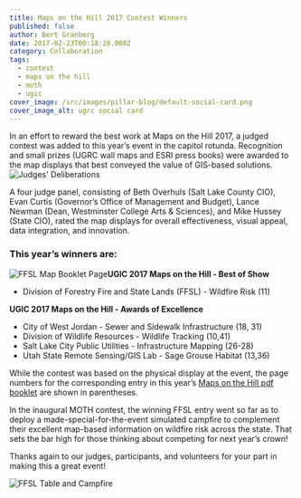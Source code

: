 ```yaml
---
title: Maps on the Hill 2017 Contest Winners
published: false
author: Bert Granberg
date: 2017-02-23T00:18:28.000Z
category: Collaboration
tags:
  - contest
  - maps on the hill
  - moth
  - ugic
cover_image: /src/images/pillar-blog/default-social-card.png
cover_image_alt: ugrc social card
---
```


In an effort to reward the best work at Maps on the Hill 2017, a judged contest was added to this year’s event in the capitol rotunda. Recognition and small prizes (UGRC wall maps and ESRI press books) were awarded to the map displays that best conveyed the value of GIS-based solutions. ![Judges' Deliberations](/images/404.png)

A four judge panel, consisting of Beth Overhuls (Salt Lake County CIO), Evan Curtis (Governor’s Office of Management and Budget), Lance Newman (Dean, Westminster College Arts & Sciences), and Mike Hussey (State CIO), rated the map displays for overall effectiveness, visual appeal, data integration, and innovation.

### This year’s winners are:

![FFSL Map Booklet Page](/images/404.png)**UGIC 2017 Maps on the Hill - Best of Show**

- Division of Forestry Fire and State Lands (FFSL) - Wildfire Risk (11)

**UGIC 2017 Maps on the Hill - Awards of Excellence**

- City of West Jordan - Sewer and Sidewalk Infrastructure (18, 31)
- Division of Wildlife Resources - Wildlife Tracking (10,41)
- Salt Lake City Public Utilities - Infrastructure Mapping (26-28)
- Utah State Remote Sensing/GIS Lab - Sage Grouse Habitat (13,36)

While the contest was based on the physical display at the event, the page numbers for the corresponding entry in this year’s [Maps on the Hill pdf booklet](https://drive.google.com/file/d/1oKenAht7HQn_LFMe0dIvjwFsVQ08bnpT/view?usp=sharing) are shown in parentheses.

In the inaugural MOTH contest, the winning FFSL entry went so far as to deploy a made-special-for-the-event simulated campfire to complement their excellent map-based information on wildfire risk across the state. That sets the bar high for those thinking about competing for next year’s crown!

Thanks again to our judges, participants, and volunteers for your part in making this a great event!

![FFSL Table and Campfire](/images/404.png)
